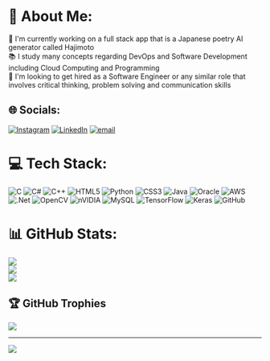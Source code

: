 # 💫 About Me:
📝 I'm currently working on a full stack app that is a Japanese poetry AI generator called Hajimoto<br>📚 I study many concepts regarding DevOps and Software Development including Cloud Computing and Programming<br>🔎 I'm looking to get hired as a Software Engineer or any similar role that involves critical thinking, problem solving and communication skills<br>


## 🌐 Socials:
[![Instagram](https://img.shields.io/badge/Instagram-%23E4405F.svg?logo=Instagram&logoColor=white)](https://instagram.com/razvan_spinu) [![LinkedIn](www.linkedin.com/in/răzvan-spînu-709b78340)](www.linkedin.com/in/r%C4%83zvan-sp%C3%AEnu-709b78340) [![email](https://img.shields.io/badge/Email-D14836?logo=gmail&logoColor=white)](mailto:razvan.spinu.ro@gmail.com) 

# 💻 Tech Stack:
![C](https://img.shields.io/badge/c-%2300599C.svg?style=for-the-badge&logo=c&logoColor=white) ![C#](https://img.shields.io/badge/c%23-%23239120.svg?style=for-the-badge&logo=csharp&logoColor=white) ![C++](https://img.shields.io/badge/c++-%2300599C.svg?style=for-the-badge&logo=c%2B%2B&logoColor=white) ![HTML5](https://img.shields.io/badge/html5-%23E34F26.svg?style=for-the-badge&logo=html5&logoColor=white) ![Python](https://img.shields.io/badge/python-3670A0?style=for-the-badge&logo=python&logoColor=ffdd54) ![CSS3](https://img.shields.io/badge/css3-%231572B6.svg?style=for-the-badge&logo=css3&logoColor=white) ![Java](https://img.shields.io/badge/java-%23ED8B00.svg?style=for-the-badge&logo=openjdk&logoColor=white) ![Oracle](https://img.shields.io/badge/Oracle-F80000?style=for-the-badge&logo=oracle&logoColor=white) ![AWS](https://img.shields.io/badge/AWS-%23FF9900.svg?style=for-the-badge&logo=amazon-aws&logoColor=white) ![.Net](https://img.shields.io/badge/.NET-5C2D91?style=for-the-badge&logo=.net&logoColor=white) ![OpenCV](https://img.shields.io/badge/opencv-%23white.svg?style=for-the-badge&logo=opencv&logoColor=white) ![nVIDIA](https://img.shields.io/badge/cuda-000000.svg?style=for-the-badge&logo=nVIDIA&logoColor=green) ![MySQL](https://img.shields.io/badge/mysql-4479A1.svg?style=for-the-badge&logo=mysql&logoColor=white) ![TensorFlow](https://img.shields.io/badge/TensorFlow-%23FF6F00.svg?style=for-the-badge&logo=TensorFlow&logoColor=white) ![Keras](https://img.shields.io/badge/Keras-%23D00000.svg?style=for-the-badge&logo=Keras&logoColor=white) ![GitHub](https://img.shields.io/badge/github-%23121011.svg?style=for-the-badge&logo=github&logoColor=white)
# 📊 GitHub Stats:
![](https://github-readme-stats.vercel.app/api?username=DalonyBell&theme=dark&hide_border=false&include_all_commits=true&count_private=true)<br/>
![](https://github-readme-streak-stats.herokuapp.com/?user=DalonyBell&theme=dark&hide_border=false)<br/>
![](https://github-readme-stats.vercel.app/api/top-langs/?username=DalonyBell&theme=dark&hide_border=false&include_all_commits=true&count_private=true&layout=compact)

## 🏆 GitHub Trophies
![](https://github-profile-trophy.vercel.app/?username=DalonyBell&theme=radical&no-frame=false&no-bg=true&margin-w=4)

---
[![](https://visitcount.itsvg.in/api?id=DalonyBell&icon=0&color=0)](https://visitcount.itsvg.in)

<!-- Proudly created with GPRM ( https://gprm.itsvg.in ) -->
